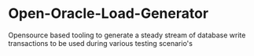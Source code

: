 Open-Oracle-Load-Generator
==========================

Opensource based tooling to generate a steady stream of database write transactions to be used during various testing scenario's 
